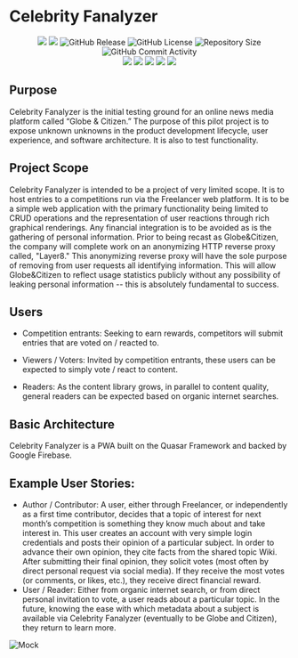 # Celebrity Fanalyzer

<p align="center">
<a href="https://codecov.io/gh/globe-and-citizen/Celebrity-Fanalyzer"><img src="https://codecov.io/gh/globe-and-citizen/Celebrity-Fanalyzer/branch/develop/graph/badge.svg?token=U370QTMYZ6" /></a>
<a href="https://celebrityfanalyzer.com"><img src="https://img.shields.io/website?url=https%3A%2F%2Fcelebrityfanalyzer.com" /></a>
<img alt="GitHub Release" src="https://img.shields.io/github/v/release/globe-and-citizen/Celebrity-Fanalyzer">
<img alt="GitHub License" src="https://img.shields.io/github/license/globe-and-citizen/Celebrity-Fanalyzer" />
<img alt="Repository Size" src="https://img.shields.io/github/repo-size/globe-and-citizen/Celebrity-Fanalyzer" />
<img alt="GitHub Commit Activity" src="https://img.shields.io/github/commit-activity/m/globe-and-citizen/Celebrity-Fanalyzer" />
<br />
<img src="https://img.shields.io/github/package-json/dependency-version/globe-and-citizen/Celebrity-Fanalyzer/firebase" />
<img src="https://img.shields.io/github/package-json/dependency-version/globe-and-citizen/Celebrity-Fanalyzer/pinia" />
<img src="https://img.shields.io/github/package-json/dependency-version/globe-and-citizen/Celebrity-Fanalyzer/quasar" />
<img src="https://img.shields.io/github/package-json/dependency-version/globe-and-citizen/Celebrity-Fanalyzer/vue" />
<img src="https://img.shields.io/github/package-json/dependency-version/globe-and-citizen/Celebrity-Fanalyzer/vue-router" />
</p>

## Purpose

Celebrity Fanalyzer is the initial testing ground for an online news media platform called “Globe & Citizen.” The purpose of this pilot project is to expose unknown unknowns in the product development lifecycle, user experience, and software architecture. It is also to test functionality.

## Project Scope

Celebrity Fanalyzer is intended to be a project of very limited scope. It is to host entries to a competitions run via the Freelancer web platform. It is to be a simple web application with the primary functionality being limited to CRUD operations and the representation of user reactions through rich graphical renderings. Any financial integration is to be avoided as is the gathering of personal information.
Prior to being recast as Globe&Citizen, the company will complete work on an anonymizing HTTP reverse proxy called, "Layer8." This anonymizing reverse proxy will have the sole purpose of removing from user requests all identifying information. This will allow Globe&Citizen to reflect usage statistics publicly without any possibility of leaking personal information -- this is absolutely fundamental to success.

## Users

- Competition entrants: Seeking to earn rewards, competitors will submit entries that are voted on / reacted to.

- Viewers / Voters: Invited by competition entrants, these users can be expected to simply vote / react to content.

- Readers: As the content library grows, in parallel to content quality, general readers can be expected based on organic internet searches.

## Basic Architecture

Celebrity Fanalyzer is a PWA built on the Quasar Framework and backed by Google Firebase.

## Example User Stories:

- Author / Contributor: A user, either through Freelancer, or independently as a first time contributor, decides that a topic of interest for next month’s competition is something they know much about and take interest in. This user creates an account with very simple login credentials and posts their opinion of a particular subject. In order to advance their own opinion, they cite facts from the shared topic Wiki. After submitting their final opinion, they solicit votes (most often by direct personal request via social media). If they receive the most votes (or comments, or likes, etc.), they receive direct financial reward.
- User / Reader: Either from organic internet search, or from direct personal invitation to vote, a user reads about a particular topic. In the future, knowing the ease with which metadata about a subject is available via Celebrity Fanalyzer (eventually to be Globe and Citizen), they return to learn more.

<!-- https://celebrityfanalyzer.com/wp-admin/ -->

![Mock](/public/mock.png)
